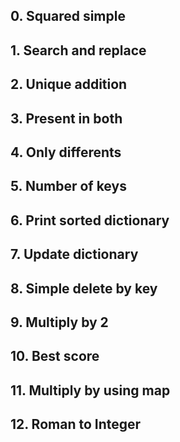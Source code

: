 ##  0\. Squared simple

##  1\. Search and replace

##  2\. Unique addition

##  3\. Present in both

##  4\. Only differents

##  5\. Number of keys

##  6\. Print sorted dictionary

##  7\. Update dictionary

##  8\. Simple delete by key

##  9\. Multiply by 2

##  10\. Best score

##  11\. Multiply by using map

##  12\. Roman to Integer

